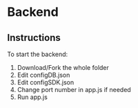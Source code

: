# Backend
## Instructions
To start the backend:
1) Download/Fork the whole folder
2) Edit configDB.json
3) Edit configSDK.json
4) Change port number in app.js if needed
5) Run app.js
